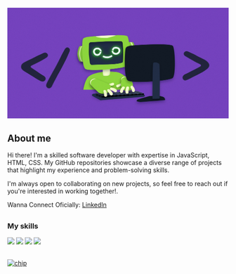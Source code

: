 ![Why Git](2.jpg "Why Git")

## About me

Hi there! I'm a skilled software developer with expertise in JavaScript, HTML, CSS. My GitHub repositories showcase a diverse range of projects that highlight my experience and problem-solving skills.

I'm always open to collaborating on new projects, so feel free to reach out if you're interested in working together!.


Wanna Connect Oficially: <a href="[https://andrespecht.com/](https://www.linkedin.com/in/uday-veer-singh-8793b8249/)" target="_blank">LinkedIn</a> 

##

### My skills

![](https://img.shields.io/badge/code-javascript-informational?style=for-the-badge&logo=javascript&logoColor=black&color=7543be)
![](https://img.shields.io/badge/web-html-informational?style=for-the-badge&logo=html5&logoColor=black&color=7543be)
![](https://img.shields.io/badge/web-css-informational?style=for-the-badge&logo=css3&logoColor=black&color=7543be)
![](https://img.shields.io/badge/db-mysql-informational?style=for-the-badge&logo=mysql&logoColor=black&color=7543be)

##

<a href="https://github.com/UDAY-2997">
  <img align="center"   src="Lets.gif" alt="chip" />
</a>
